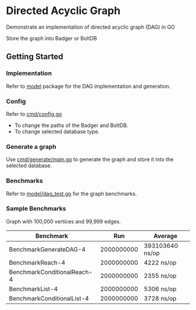 # Directed Acyclic Graph
Demonstrate an implementation of directed acyclic graph (DAG) in GO

Store the graph into Badger or BoltDB

## Getting Started

### Implementation

Refer to [model](https://github.com/AhmadMuzakkir/directed-acyclic-graph/blob/master/model) package for the DAG implementation and generation.

### Config

Refer to [cmd/config.go](https://github.com/AhmadMuzakkir/directed-acyclic-graph/blob/master/cmd/config.go) 

- To change the paths of the Badger and BoltDB.
- To change selected database type.

### Generate a graph

Use [cmd/generate/main.go](https://github.com/AhmadMuzakkir/directed-acyclic-graph/blob/master/cmd/generate/main.go) to generate the graph and store it into the selected database.

### Benchmarks

Refer to [model/dag_test.go](https://github.com/AhmadMuzakkir/directed-acyclic-graph/blob/master/model/dag_test.go) for the graph benchmarks.

### Sample Benchmarks

Graph with 100,000 vertices and 99,999 edges.

| Benchmark                   | Run           | Average         |
| --------------------------- |-------------- |---------------- |
| BenchmarkGenerateDAG-4      | 2000000000    | 393103640 ns/op |
| BenchmarkReach-4            | 2000000000    | 4222 ns/op      |
| BenchmarkConditionalReach-4 | 2000000000    | 2355 ns/op      |
| BenchmarkList-4             | 2000000000    | 5306 ns/op      |
| BenchmarkConditionalList-4  | 2000000000    | 3728 ns/op      |